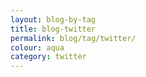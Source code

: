 ```yaml
---
layout: blog-by-tag
title: blog-twitter
permalink: blog/tag/twitter/
colour: aqua
category: twitter
---
```

